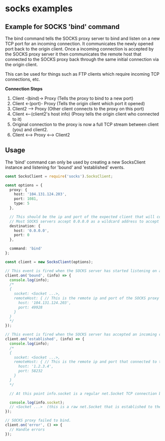 # socks examples## Example for SOCKS 'bind' commandThe bind command tells the SOCKS proxy server to bind and listen on a new TCP port for an incoming connection. It communicates the newly opened port back to the origin client. Once a incoming connection is accepted by the SOCKS proxy server it then communicates the remote host that connected to the SOCKS proxy back through the same initial connection via the origin client.This can be used for things such as FTP clients which require incoming TCP connections, etc.**Connection Steps**1. Client -(bind)-> Proxy    (Tells the proxy to bind to a new port)2. Client <-(port)- Proxy    (Tells the origin client which port it opened)3. Client2 --> Proxy    (Other client connects to the proxy on this port)4. Client <--(client2's host info)  (Proxy tells the origin client who connected to it)5. Original connection to the proxy is now a full TCP stream between client (you) and client2.6. Client <--> Proxy <--> Client2## UsageThe 'bind' command can only be used by creating a new SocksClient instance and listening for 'bound' and 'established' events.```typescriptconst SocksClient = require('socks').SocksClient;const options = {  proxy: {    host: '104.131.124.203',    port: 1081,    type: 5  },  // This should be the ip and port of the expected client that will connect to the SOCKS proxy server on the newly bound port.  // Most SOCKS servers accept 0.0.0.0 as a wildcard address to accept any client.  destination: {    host: '0.0.0.0',    port: 0  },  command: 'bind'};const client = new SocksClient(options);// This event is fired when the SOCKS server has started listening on a new port for incoming connections.client.on('bound', (info) => {  console.log(info);  /*  {    socket: <Socket ...>,    remoteHost: { // This is the remote ip and port of the SOCKS proxy that is now accepting incoming connections.      host: '104.131.124.203',      port: 49928    }  }  */});// This event is fired when the SOCKS server has accepted an incoming connection on the newly bound port.client.on('established', (info) => {  console.log(info);  /*  {    socket: <Socket ...>,    remoteHost: { // This is the remote ip and port that connected to the SOCKS proxy on the newly bound port.      host: '1.2.3.4',      port: 58232    }  }  */  // At this point info.socket is a regular net.Socket TCP connection between client and client2 (1.2.3.4) (the client which connected to the proxy on the newly bound port.)  console.log(info.socket);  // <Socket ...>  (this is a raw net.Socket that is established to the destination host through the given proxy servers)});// SOCKS proxy failed to bind.client.on('error', () => {  // Handle errors});```